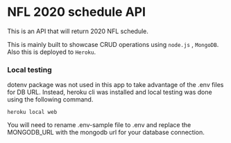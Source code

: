 # NFL 2020 schedule API

This is an API that will return 2020 NFL schedule. 

This is mainly built to showcase CRUD operations using `node.js` , `MongoDB`. Also this is deployed to `Heroku`.

### Local testing

dotenv package was not used in this app to take advantage of the .env files for DB URL. Instead, heroku cli was installed and local testing was done using the following command.

`heroku local web`

You will need to rename .env-sample file to .env and replace the MONGODB_URL with the mongodb url for your database connection.

